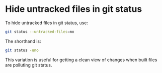 # Hide untracked files in git status

To hide untracked files in git status, use:

```bash
git status --untracked-files=no
```

The shorthand is:
```bash
git status -uno
```

This variation is useful for getting a clean view of changes when built files are polluting git status.